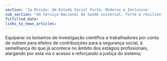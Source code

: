 ```yaml
---
section: '2a Missão: Um Estado Social Forte, Moderno e Inclusivo'
sub_section: "Um Serviço Nacional de Saúde universal, forte e resiliente"
fulfilled_date:
links_to_news_articles:
---
```


Equiparar os bolseiros de investigação científica a trabalhadores por conta de outrem para efeitos de contribuições para a segurança social, à semelhança do que já acontece no âmbito dos estágios profissionais, alargando por esta via o acesso e reforçando a justiça do sistema;